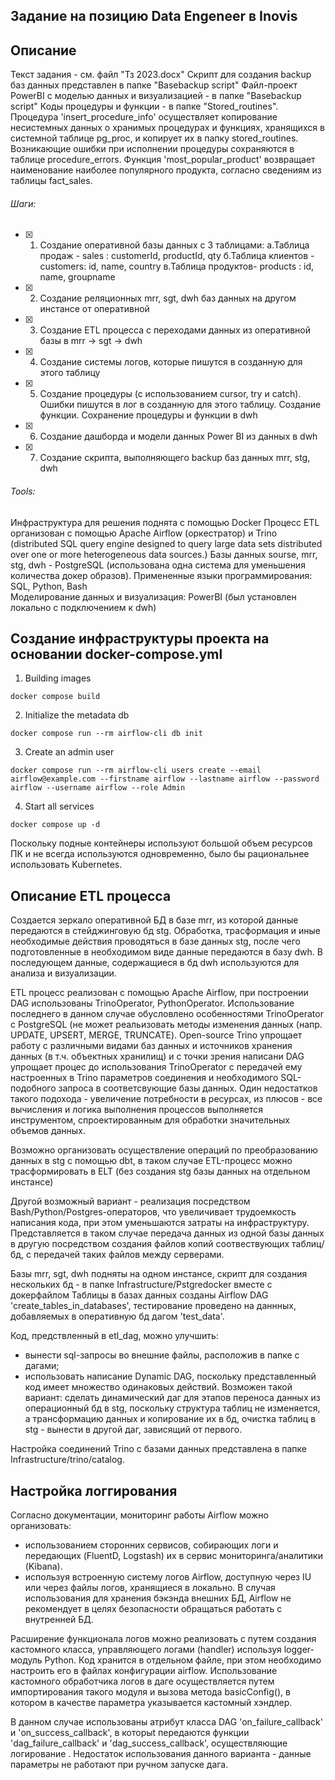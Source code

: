 ## Задание на позицию Data Engeneer в Inovis

## Описание

Текст задания - см. файл "Тз 2023.docx"
Скрипт для создания backup баз данных представлен в папке "Basebackup script"
Файл-проект PowerBI с моделью данных и визуализацией - в папке "Basebackup script"
Коды процедуры и функции - в папке "Stored_routines". 
Процедура 'insert_procedure_info' осуществляет копирование несистемных данных о хранимых процедурах и функциях, хранящихся в системной таблице pg_proc, и копирует их в папку stored_routines.
Возникающие ошибки при исполнении процедуры сохраняются в таблице procedure_errors.
Функция 'most_popular_product' возвращает наименование наиболее популярного продукта, согласно сведениям из таблицы fact_sales.



###### Шаги:

- [x] 1. Создание оперативной базы данных с 3 таблицами:
            а.Таблица продаж - sales : customerId, productId, qty
            б.Таблица клиентов - customers: id, name, country
            в.Таблица продуктов- products : id, name, groupname
- [x] 2. Создание реляционных mrr, sgt, dwh баз данных на другом инстансе от оперативной
- [x] 3. Создание ETL процесса с переходами данных из оперативной базы в mrr -> sgt -> dwh
- [x] 4. Создание системы логов, которые пишутся в созданную для этого таблицу
- [x] 5. Создание процедуры (с использованием cursor, try и catch). Ошибки пишутся в лог в созданную для этого таблицу. Создание функции. Сохранение процедуры и функции в dwh
- [x] 6. Создание дашборда и модели данных Power BI из данных в dwh
- [x] 7. Создание скрипта, выполняющего backup баз данных mrr, stg, dwh

###### Tools:

Инфраструктура для решения поднята с помощью Docker
Процесс ETL организован с помощью Apache Airflow (оркестратор) и Trino (distributed SQL query engine designed to query large data sets distributed over one or more heterogeneous data sources.)
Базы данных sourse, mrr, stg, dwh - PostgreSQL (использована одна система для уменьшения количества докер образов).
Примененные языки программирования: SQL, Python, Bash   
Моделирование данных и визуализация: PowerBI (был установлен локально с подключением к dwh)

## Создание инфраструктуры проекта на основании docker-compose.yml

1. Building images

```shell
docker compose build
```

2. Initialize the metadata db

```shell
docker compose run --rm airflow-cli db init
```

3. Create an admin user

```shell
docker compose run --rm airflow-cli users create --email airflow@example.com --firstname airflow --lastname airflow --password airflow --username airflow --role Admin
```

4. Start all services

```shell
docker compose up -d
```

Поскольку подные контейнеры используют большой объем ресурсов ПК и не всегда используются одновременно, было бы рациональнее использовать Kubernetes.

## Описание ETL процесса

Создается зеркало оперативной БД в базе mrr, из которой данные передаются в стейджинговую бд stg.
Обработка, трасформация и иные необходимые действия проводяться в базе данных stg, после чего подготовленные в необходимом виде данные передаются в базу dwh.
В последующем данные, содержащиеся в бд dwh используются для анализа и визуализации.

ETL процесс реализован с помощью Apache Airflow, при построении DAG использованы TrinoOperator, PythonOperator. Использование последнего в данном случае обусловлено особенностями TrinoOperator с PostgreSQL (не может реальизовать методы изменения данных (напр. UPDATE, UPSERT, MERGE, TRUNCATE).
Open-source Trino упрощает работу с различными видами баз данных и источников хранения данных (в т.ч. объектных хранилищ) и с точки зрения написани DAG упрощает процес до использования TrinoOperator с передачей ему настроенных в Trino параметров соединения и необходимого SQL-подобного запроса в соответсвующие базы данных. 
Один недостатков такого подохода - увеличение потребности в ресурсах, из плюсов - все вычисления и логика выполнения процессов выполняется инструментом, спроектированным для обработки значительных объемов данных.

Возможно организовать осуществление операций по преобразованию данных в stg с помощью dbt, в таком случае ETL-процесс можно трасформировать в ELT (без создания stg базы данных на отдельном инстансе)

Другой возможный вариант - реализация посредством Bash/Python/Postgres-операторов, что увеличивает трудоемкость написания кода, при этом уменьшаются затраты на инфраструктуру. Представляется в таком случае передача данных из одной базы данных в другую посредством создания файлов копий соотвествующих таблиц/бд, с передачей таких файлов между серверами. 

Базы mrr, sgt, dwh подняты на одном инстансе, скрипт для создания нескольких бд - в папке Infrastructure/Pstgredocker вместе с докерфайлом
Таблицы в базах данных созданы Airflow DAG 'create_tables_in_databases', тестирование проведено на даннных, добавляемых в оперативную бд дагом 'test_data'.

Код, предствленный в etl_dag, можно улучшить:
- вынести sql-запросы во внешние файлы, расположив в папке с дагами;
- использовать написание Dynamic DAG, поскольку представленный код имеет множество одинаковых действий. Возможен такой вариант: сделать динамический даг для этапов переноса данных из операционный бд в stg, поскольку структура таблиц не изменяется, а трансформацию данных и копирование их в бд, очистка таблиц в stg - вынести в другой даг, зависящий от первого.

Настройка соединений Trino с базами данных представлена в папке Infrastructure/trino/catalog.

## Настройка логгирования

Согласно документации, мониторинг работы Airflow можно организовать:
- использованием сторонних сервисов, собирающих логи и передающих (FluentD, Logstash) их в сервис мониторинга/аналитики (Kibana).
- используя встроенную систему логов Airflow, доступную через IU или через файлы логов, хранящиеся в локально. В случая использования для хранения бэкэнда внешних БД, Airflow не рекомендует в целях безопасности обращаться работать с внутренней БД.

Расширение функционала логов можно реализовать с путем создания кастомного класса, управляющего логами (handler) используя logger-модуль Python. Код хранится в отдельном файле, при этом необходимо настроить его в файлах конфигурации airflow.
Использование кастомного обработчика логов в даге осуществляется путем импортирования такого модуля и вызова метода basicConfig(), в котором в качестве параметра указывается кастомный хэндлер.

В данном случае использованы атрибут класса DAG 'on_failure_callback' и 'on_success_callback', в которыt передаются функции 'dag_failure_callback' и 'dag_success_callback', осуществляющие логирование . Недостаток использования данного варианта - данные параметры не работают при ручном запуске дага.
